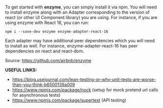 To get started with **enzyme**, you can simply install it via npm. You will need to install enzyme along with an Adapter corresponding to the version of react (or other UI Component library) you are using. For instance, if you are using enzyme with React 16, you can run:

``
npm i --save-dev enzyme enzyme-adapter-react-16
``

Each adapter may have additional peer dependencies which you will need to install as well. For instance, enzyme-adapter-react-16 has peer dependencies on react and react-dom.

Source: https://github.com/airbnb/enzyme



**USEFUL LINKS:**

 - https://blog.usejournal.com/lean-testing-or-why-unit-tests-are-worse-than-you-think-b6500139a009
 - https://www.npmjs.com/package/nock (setup for mock pretend url calls for asynchronous tests)
 - https://www.npmjs.com/package/supertest (API testing)

